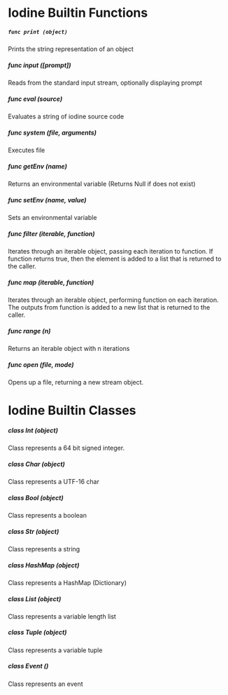 # Iodine Builtin Functions

##### ```func print (object)```
Prints the string representation of an object
##### func input ([prompt])
Reads from the standard input stream, optionally displaying prompt
##### func eval (source)
Evaluates a string of iodine source code
##### func system (file, arguments)
Executes file
##### func getEnv (name)
Returns an environmental variable (Returns Null if does not exist)
##### func setEnv (name, value)
Sets an environmental variable 
##### func filter (iterable, function)
Iterates through an iterable object, passing each iteration to function. If function returns true, then the element is added to a list that is returned to the caller.
##### func map (iterable, function)
Iterates through an iterable object, performing function on each iteration. The outputs from function is added to a new list that is returned to the caller.
##### func range (n)
Returns an iterable object with n iterations 
##### func open (file, mode)
Opens up a file, returning a new stream object.
# Iodine Builtin Classes
##### class Int (object)
Class represents a 64 bit signed integer. 
##### class Char (object)
Class represents a UTF-16 char
##### class Bool (object)
Class represents a boolean
##### class Str (object)
Class represents a string
##### class HashMap (object)
Class represents a HashMap (Dictionary)
##### class List (object)
Class represents a variable length list
##### class Tuple (object)
Class represents a variable tuple
##### class Event ()
Class represents an event
